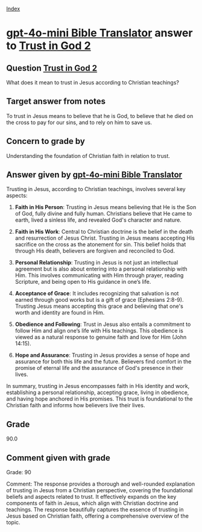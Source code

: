 
[Index](../../index.md)
# [gpt-4o-mini Bible Translator](../../answering_models/gpt-4o-mini_Bible_Translator.md) answer to [Trust in God 2](../../questions/Trust_in_God_2.md)

## Question [Trust in God 2](../../questions/Trust_in_God_2.md)
What does it mean to trust in Jesus according to Christian teachings?

## Target answer from notes
To trust in Jesus means to believe that he is God, to believe that he died on the cross to pay for our sins, and to rely on him to save us.

## Concern to grade by
Understanding the foundation of Christian faith in relation to trust.

## Answer given by [gpt-4o-mini Bible Translator](../../answering_models/gpt-4o-mini_Bible_Translator.md)
Trusting in Jesus, according to Christian teachings, involves several key aspects:

1. **Faith in His Person**: Trusting in Jesus means believing that He is the Son of God, fully divine and fully human. Christians believe that He came to earth, lived a sinless life, and revealed God's character and nature.

2. **Faith in His Work**: Central to Christian doctrine is the belief in the death and resurrection of Jesus Christ. Trusting in Jesus means accepting His sacrifice on the cross as the atonement for sin. This belief holds that through His death, believers are forgiven and reconciled to God.

3. **Personal Relationship**: Trusting in Jesus is not just an intellectual agreement but is also about entering into a personal relationship with Him. This involves communicating with Him through prayer, reading Scripture, and being open to His guidance in one’s life.

4. **Acceptance of Grace**: It includes recognizing that salvation is not earned through good works but is a gift of grace (Ephesians 2:8-9). Trusting Jesus means accepting this grace and believing that one's worth and identity are found in Him.

5. **Obedience and Following**: Trust in Jesus also entails a commitment to follow Him and align one’s life with His teachings. This obedience is viewed as a natural response to genuine faith and love for Him (John 14:15).

6. **Hope and Assurance**: Trusting in Jesus provides a sense of hope and assurance for both this life and the future. Believers find comfort in the promise of eternal life and the assurance of God's presence in their lives.

In summary, trusting in Jesus encompasses faith in His identity and work, establishing a personal relationship, accepting grace, living in obedience, and having hope anchored in His promises. This trust is foundational to the Christian faith and informs how believers live their lives.

## Grade
90.0

## Comment given with grade
Grade: 90

Comment: The response provides a thorough and well-rounded explanation of trusting in Jesus from a Christian perspective, covering the foundational beliefs and aspects related to trust. It effectively expands on the key components of faith in Jesus, which align with Christian doctrine and teachings. The response beautifully captures the essence of trusting in Jesus based on Christian faith, offering a comprehensive overview of the topic.
